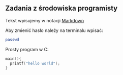 ## Zadania z środowiska programisty

Tekst wpisujemy w notacji [Markdown](http://daringfireball.net/projects/markdown/)

Aby zmienić hasło należy na terminalu wpisać:

```sh
passwd
```
Prosty program w C:
```c
main(){
  printf("hello world");
} 

